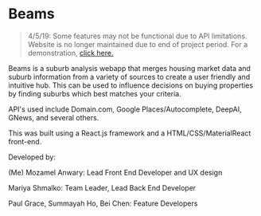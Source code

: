 # Beams
>4/5/19: Some features may not be functional due to API limitations. Website is no longer maintained due to end of project period. For a demonstration, [click here.](https://youtu.be/vWZBiD6iriM)

Beams is a suburb analysis webapp that merges housing market data and suburb information from a variety of sources to create a user friendly and intuitive hub. This can be used to influence decisions on buying properties by finding suburbs which best matches your criteria.

API's used include Domain.com, Google Places/Autocomplete, DeepAI, GNews, and several others.

This was built using a React.js framework and a HTML/CSS/MaterialReact front-end.

Developed by:

(Me) Mozamel Anwary: Lead Front End Developer and UX design

Mariya Shmalko: Team Leader, Lead Back End Developer

Paul Grace, Summayah Ho, Bei Chen: Feature Developers
